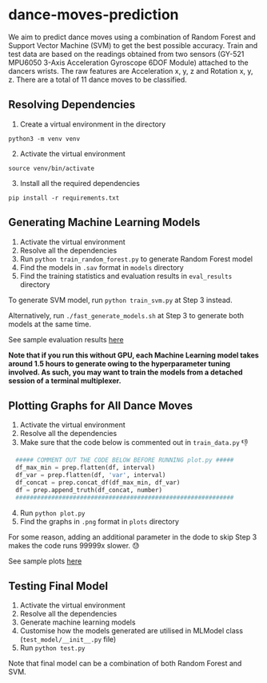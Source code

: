 # dance-moves-prediction

We aim to predict dance moves using a combination of Random Forest and Support Vector Machine
(SVM) to get the best possible accuracy. Train and test data are based on the readings obtained
from two sensors (GY-521 MPU6050 3-Axis Acceleration Gyroscope 6DOF Module) attached to the 
dancers wrists. The raw features are Acceleration x, y, z and Rotation x, y, z. There are a
total of 11 dance moves to be classified.

## Resolving Dependencies
1. Create a virtual environment in the directory
  ```shell
  python3 -m venv venv
  ```
2. Activate the virtual environment
  ```shell
  source venv/bin/activate
  ```
3. Install all the required dependencies
  ```shell
  pip install -r requirements.txt
  ```

## Generating Machine Learning Models
1. Activate the virtual environment
2. Resolve all the dependencies
3. Run `python train_random_forest.py` to generate Random Forest model
4. Find the models in `.sav` format in `models` directory
5. Find the training statistics and evaluation results in `eval_results` directory

To generate SVM model, run `python train_svm.py` at Step 3 instead.

Alternatively, run `./fast_generate_models.sh` at Step 3 to generate both models at the same time.

See sample evaluation results [here](https://github.com/CT15/dance-moves-prediction/tree/master/sample_results/eval_results)

**Note that if you run this without GPU, each Machine Learning model takes around 1.5 hours to generate owing 
to the hyperparameter tuning involved. As such, you may want to train the models from a detached session 
of a terminal multiplexer.**

## Plotting Graphs for All Dance Moves
1. Activate the virtual environment
2. Resolve all the dependencies
3. Make sure that the code below is commented out in `train_data.py` 👎
  ```python
    ##### COMMENT OUT THE CODE BELOW BEFORE RUNNING plot.py #####
    df_max_min = prep.flatten(df, interval)
    df_var = prep.flatten(df, 'var', interval)
    df_concat = prep.concat_df(df_max_min, df_var)
    df = prep.append_truth(df_concat, number)
    #############################################################
  ```
4. Run `python plot.py`
5. Find the graphs in `.png` format in `plots` directory

For some reason, adding an additional parameter in the dode to skip Step 3 makes the code runs 99999x slower. 😓

See sample plots [here](https://github.com/CT15/dance-moves-prediction/tree/master/sample_results/plots)

## Testing Final Model
1. Activate the virtual environment
2. Resolve all the dependencies
3. Generate machine learning models
3. Customise how the models generated are utilised in MLModel class (`test_model/__init__.py` file)
4. Run `python test.py`

Note that final model can be a combination of both Random Forest and SVM.
